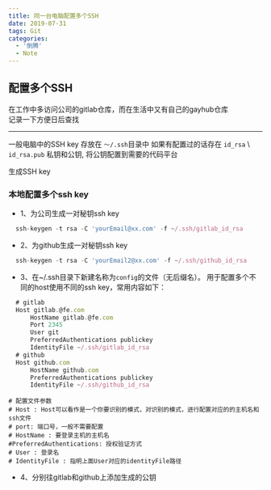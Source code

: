 ```yaml
---
title: 同一台电脑配置多个SSH
date: 2019-07-31
tags: Git
categories:
  - '倒腾'
  - Note
---
```



## 配置多个SSH

在工作中多访问公司的gitlab仓库，而在生活中又有自己的gayhub仓库  
记录一下方便日后查找

---  

一般电脑中的SSH key 存放在 `～/.ssh`目录中 如果有配置过的话存在 `id_rsa` \\ `id_rsa.pub` 私钥和公钥, 将公钥配置到需要的代码平台

生成SSH key

### 本地配置多个ssh key
- 1、为公司生成一对秘钥ssh key  
```js
  ssh-keygen -t rsa -C 'yourEmail@xx.com' -f ~/.ssh/gitlab_id_rsa
```

- 2、为github生成一对秘钥ssh key  
```js
  ssh-keygen -t rsa -C 'yourEmail2@xx.com' -f ~/.ssh/github_id_rsa
```  

- 3、在~/.ssh目录下新建名称为`config`的文件（无后缀名）。  用于配置多个不同的host使用不同的ssh key，常用内容如下：
```js
  # gitlab
  Host gitlab.@fe.com
      HostName gitlab.@fe.com
      Port 2345
      User git
      PreferredAuthentications publickey
      IdentityFile ~/.ssh/gitlab_id_rsa
  # github
  Host github.com
      HostName github.com
      PreferredAuthentications publickey
      IdentityFile ~/.ssh/github_id_rsa
```  
```
# 配置文件参数
# Host : Host可以看作是一个你要识别的模式，对识别的模式，进行配置对应的的主机名和ssh文件
# port: 端口号，一般不需要配置
# HostName : 要登录主机的主机名
#PreferredAuthentications: 授权验证方式
# User : 登录名
# IdentityFile : 指明上面User对应的identityFile路径
```

- 4、分别往gitlab和github上添加生成的公钥
